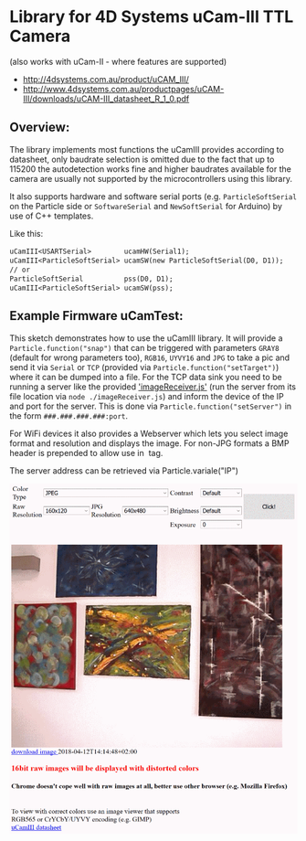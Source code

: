 # Library for 4D Systems uCam-III TTL Camera 
(also works with uCam-II - where features are supported)

 - http://4dsystems.com.au/product/uCAM_III/
 - http://www.4dsystems.com.au/productpages/uCAM-III/downloads/uCAM-III_datasheet_R_1_0.pdf

## Overview:
The library implements most functions the uCamIII provides according to datasheet, 
only baudrate selection is omitted due to the fact that up to 115200 the autodetection 
works fine and higher baudrates available for the camera are usually not supported by 
the microcontrollers using this library.

It also supports hardware and software serial ports (e.g. `ParticleSoftSerial` on the 
Particle side or `SoftwareSerial` and `NewSoftSerial` for Arduino) by use of 
C++ templates.

Like this:
```
uCamIII<USARTSerial>        ucamHW(Serial1);
uCamIII<ParticleSoftSerial> ucamSW(new ParticleSoftSerial(D0, D1));
// or
ParticleSoftSerial          pss(D0, D1);
uCamIII<ParticleSoftSerial> ucamSW(pss);
```

## Example Firmware uCamTest:
This sketch demonstrates how to use the uCamIII library.
It will provide a `Particle.function("snap")` that can be triggered with parameters
`GRAY8` (default for wrong parameters too), `RGB16`, `UYVY16` and `JPG` to take a pic and 
send it via `Serial` or `TCP` (provided via `Particle.function("setTarget")`) where it 
can be dumped into a file.
For the TCP data sink you need to be running a server like the provided ['imageReceiver.js'](/server/imageReceiver.js)
(run the server from its file location via `node ./imageReceiver.js`) and inform the 
device of the IP and port for the server. This is done via `Particle.function("setServer")`
in the form `###.###.###.###:port`.

For WiFi devices it also provides a Webserver which lets you select image format and
resolution and displays the image. 
For non-JPG formats a BMP header is prepended to allow use in <img> tag.

The server address can be retrieved via Particle.variale("IP")

![WebView](/img/uCamTest.png)

